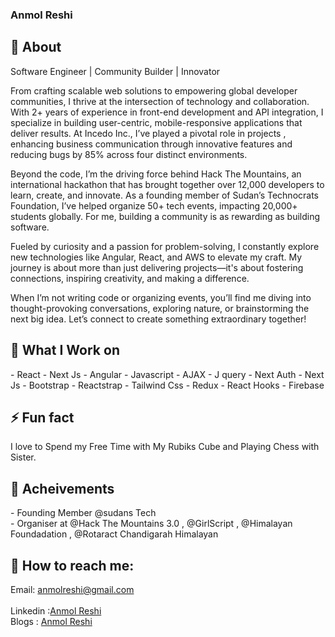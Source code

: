 ### Anmol Reshi 
<!-- <img style="height:100px" src="background.jpg"/> -->
## 🧐 About
Software Engineer | Community Builder | Innovator

From crafting scalable web solutions to empowering global developer communities, I thrive at the intersection of technology and collaboration. With 2+ years of experience in front-end development and API integration, I specialize in building user-centric, mobile-responsive applications that deliver results. At Incedo Inc., I’ve played a pivotal role in projects , enhancing business communication through innovative features and reducing bugs by 85% across four distinct environments.

Beyond the code, I’m the driving force behind Hack The Mountains, an international hackathon that has brought together over 12,000 developers to learn, create, and innovate. As a founding member of Sudan’s Technocrats Foundation, I’ve helped organize 50+ tech events, impacting 20,000+ students globally. For me, building a community is as rewarding as building software.

Fueled by curiosity and a passion for problem-solving, I constantly explore new technologies like Angular, React, and AWS to elevate my craft. My journey is about more than just delivering projects—it's about fostering connections, inspiring creativity, and making a difference.

When I’m not writing code or organizing events, you’ll find me diving into thought-provoking conversations, exploring nature, or brainstorming the next big idea. Let’s connect to create something extraordinary together!
<h2>🌱  What I Work on </br> </h2>
- React 
- Next Js
- Angular
- Javascript 
- AJAX
- J query
- Next Auth
- Next Js
- Bootstrap 
- Reactstrap
- Tailwind Css
- Redux
- React Hooks
- Firebase
  
  <h2>⚡ Fun fact</h2>
  <span>
  I love to Spend my Free Time with My Rubiks Cube and Playing Chess with Sister.
  </span>
  <h2> 👯 Acheivements </h2>
- Founding Member @sudans Tech <br/>
- Organiser at @Hack The Mountains 3.0 , @GirlScript , @Himalayan Foundadation , @Rotaract Chandigarah Himalayan <br/>


  
<h2>💬 <b>How to reach me:</b> <br></h2>
Email: <a href="mailto:anmolreshi@gmail.com">anmolreshi@gmail.com<br></a><br/>
Linkedin :<a href="https://www.linkedin.com/in/anmolreshi/">Anmol Reshi</a><br/>
Blogs : <a href="https://medium.com/@anmolreshi">Anmol Reshi</a><br/>

<!--
**Anmolreshi/Anmolreshi** is a ✨ _special_ ✨ repository because its `README.md` (this file) appears on your GitHub profile.

Here are some ideas to get you started:  
- 🔭 I’m currently working on ...
- 🌱 I’m currently learning ...
- 👯 I’m looking to collaborate on ...
- 🤔 I’m looking for help with ...
- 💬 Ask me about ...
- 📫 How to reach me: ...
- 😄 Pronouns: ...
- ⚡ Fun fact: ...
-->
